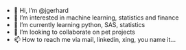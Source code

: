 - 👋 Hi, I’m @jgerhard
- 👀 I’m interested in machine learning, statistics and finance
- 🌱 I’m currently learning python, SAS, statistics
- 💞️ I’m looking to collaborate on pet projects
- 📫 How to reach me via mail, linkedin, xing, you name it...

<!---
jgerhard/jgerhard is a ✨ special ✨ repository because its `README.md` (this file) appears on your GitHub profile.
You can click the Preview link to take a look at your changes.
--->
